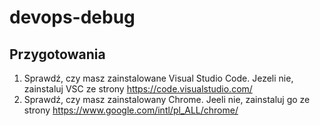 # devops-debug

## Przygotowania
1. Sprawdź, czy masz zainstalowane Visual Studio Code. Jezeli nie, zainstaluj VSC ze strony https://code.visualstudio.com/
2. Sprawdź, czy masz zainstalowany Chrome. Jeeli nie, zainstaluj go ze strony https://www.google.com/intl/pl_ALL/chrome/